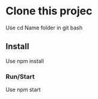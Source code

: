 # Clone this projec

Use cd Name folder in git bash

## Install 
Use npm install 

### Run/Start
Use npm start
